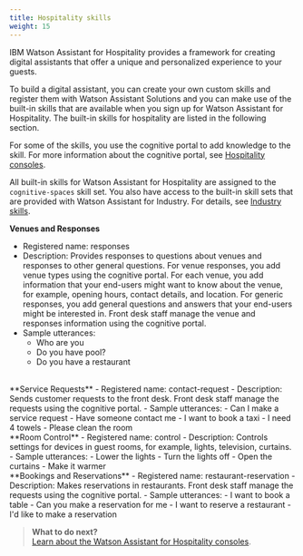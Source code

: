 ```yaml
---
title: Hospitality skills
weight: 15
---
```

IBM Watson Assistant for Hospitality provides a framework for creating digital assistants that offer a unique and personalized experience to your guests.

To build a digital assistant, you can create your own custom skills and register them with Watson Assistant Solutions and you can make use of the built-in skills that are available when you sign up for Watson Assistant for Hospitality.  The built-in skills for hospitality are listed in the following section.

For some of the skills, you use the cognitive portal to add knowledge to the skill.  For more information about the cognitive portal, see [Hospitality consoles]({{site.baseurl}}/flavours/hospitality_components).

All built-in skills for Watson Assistant for Hospitality are assigned to the `cognitive-spaces` skill set.  You also have access to the built-in skill sets that are provided with Watson Assistant for Industry.  For details, see [Industry skills]({{site.baseurl}}/flavours/industry).

**Venues and Responses**
- Registered name: responses
- Description:  Provides responses to questions about venues and responses to other general questions. For venue responses, you add venue types using the cognitive portal. For each venue, you add information that your end-users might want to know about the venue, for example, opening hours, contact details, and location.  For generic responses, you add general questions and answers that your end-users might be interested in.  Front desk staff manage the venue and responses information using the cognitive portal.
- Sample utterances: 
    - Who are you
    - Do you have pool?
    - Do you have a restaurant

<br>
**Service Requests**
- Registered name: contact-request
- Description: Sends customer requests to the front desk.  Front desk staff manage the requests using the cognitive portal.
- Sample utterances: 
    - Can I make a service request
    - Have someone contact me
    - I want to book a taxi
    - I need 4 towels
    - Please clean the room

<br>
**Room Control**
- Registered name: control
- Description: Controls settings for devices in guest rooms, for example, lights, television, curtains.
- Sample utterances: 
    - Lower the lights
    - Turn the lights off
    - Open the curtains
    - Make it warmer

<br>
**Bookings and Reservations**
- Registered name: restaurant-reservation
- Description: Makes reservations in restaurants. Front desk staff manage the requests using the cognitive portal.
- Sample utterances: 
    - I want to book a table
    - Can you make a reservation for me
    - I want to reserve a restaurant
    - I'd like to make a reservation


> **What to do next?**<br/>
[Learn about the Watson Assistant for Hospitality consoles]({{site.baseurl}}/flavour/hospitality_components).
